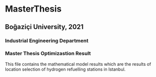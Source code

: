 # MasterThesis
## Boğaziçi University, 2021
### Industrial Engineering Department 
### Master Thesis Optimizastion Result

This file contains the mathematical model results which are the results of location selection of hydrogen refuelling stations in Istanbul. 
